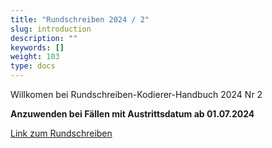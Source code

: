 ```yaml
---
title: "Rundschreiben 2024 / 2"
slug: introduction
description: ""
keywords: []
weight: 103
type: docs
---
```



Willkomen bei Rundschreiben-Kodierer-Handbuch 2024 Nr 2
  
**Anzuwenden bei Fällen mit Austrittsdatum ab 01.07.2024**
  
<a href="https://www.bfs.admin.ch/bfs/de/home/statistiken/gesundheit/nomenklaturen/medkk/instrumente-medizinische-kodierung.assetdetail.32067227.html"
   target="_blank"
   rel="noopener noreferrer">
    Link zum Rundschreiben
</a>



